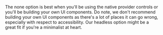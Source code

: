 The none option is best when you'll be using the native provider controls or you'll be building your
own UI components. Do note, we don't recommend building your own UI components as there's a lot of
places it can go wrong, especially with respect to accessibility. Our headless option might be a
great fit if you're a minimalist at heart.
